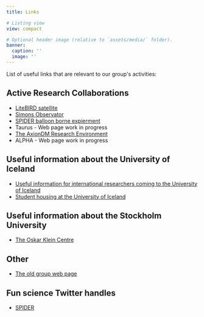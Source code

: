 ```yaml
---
title: Links

# Listing view
view: compact

# Optional header image (relative to `assets/media/` folder).
banner:
  caption: ''
  image: ''
---
```


List of useful links that are relevant to our group's activities:

## Active Research Collaborations
 - [LiteBIRD satellite](https://www.isas.jaxa.jp/en/missions/spacecraft/future/litebird.html)
 - [Simons Observator](https://simonsobservatory.org/)
 - [SPIDER balloon borne expierment](https://spider.princeton.edu/)
 - Taurus - Web page work in progress
 - [The AxionDM Research Environment](https://axiondm.fysik.su.se/)
 - ALPHA - Web page work in progress

## Useful information about the University of Iceland

 - [Useful information for international researchers coming to the University of Iceland](https://english.hi.is/international_staff_services)
 - [Student housing at the University of Iceland](https://www.fs.is/en/student-housing/)

## Useful information about the Stockholm University
 - [The Oskar Klein Centre](http://www.okc.albanova.se/)

## Other
 - [The old group web page](http://www.jon.fysik.su.se/)

## Fun science Twitter handles
 - [SPIDER]()